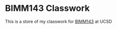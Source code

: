 # BIMM143 Classwork

This is a store of my classwork for [BIMM143](https://bioboot.github.io/bimm143_W19/) at UCSD
